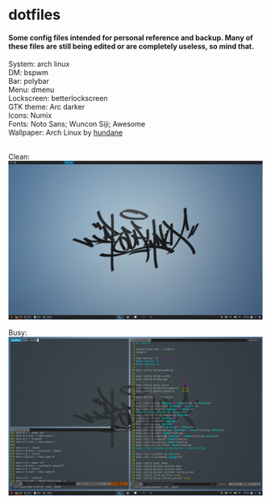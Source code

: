 # dotfiles
#### Some config files intended for personal reference and backup. Many of these files are still being edited or are completely useless, so mind that.

System: arch linux<br/>
DM: bspwm<br/>
Bar: polybar<br/>
Menu: dmenu<br/>
Lockscreen: betterlockscreen<br/>
GTK theme: Arc darker<br/>
Icons: Numix<br/>
Fonts: Noto Sans; Wuncon Siji; Awesome<br/>
Wallpaper: Arch Linux by [hundane](https://www.deviantart.com/art/Arch-Linux-163630829)<br/><br/>


Clean:
![Clean_Scrot](pics/clean.png)

Busy:
![Clean_Scrot](pics/busy.png)


